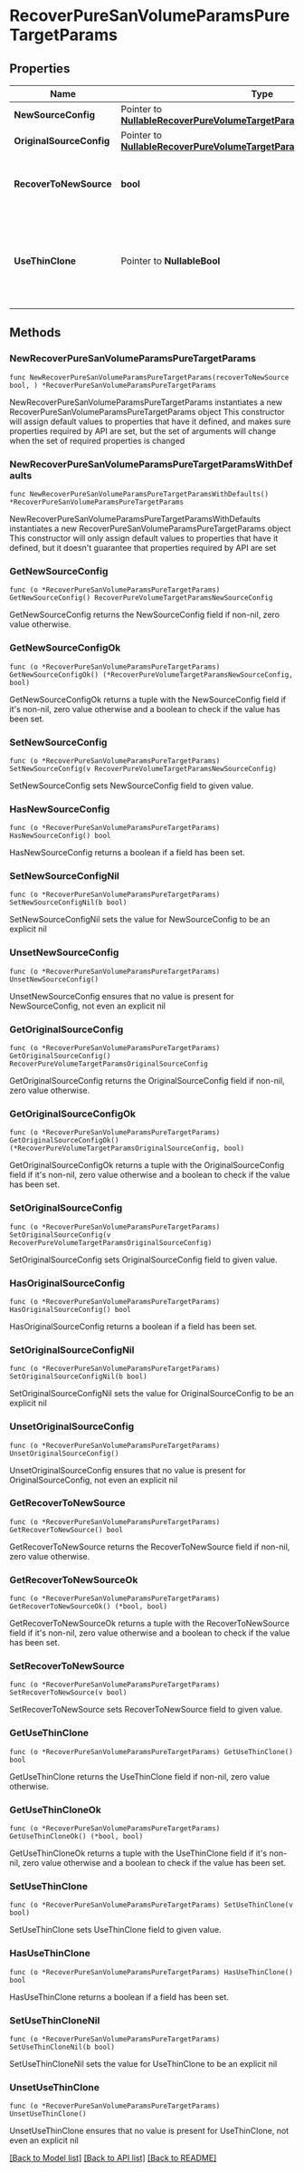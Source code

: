 # RecoverPureSanVolumeParamsPureTargetParams

## Properties

Name | Type | Description | Notes
------------ | ------------- | ------------- | -------------
**NewSourceConfig** | Pointer to [**NullableRecoverPureVolumeTargetParamsNewSourceConfig**](RecoverPureVolumeTargetParamsNewSourceConfig.md) |  | [optional] 
**OriginalSourceConfig** | Pointer to [**NullableRecoverPureVolumeTargetParamsOriginalSourceConfig**](RecoverPureVolumeTargetParamsOriginalSourceConfig.md) |  | [optional] 
**RecoverToNewSource** | **bool** | Specifies whether to recover to a new source. | 
**UseThinClone** | Pointer to **NullableBool** | Specifies whether to use thin clone to restore storage array snapshots. | [optional] 

## Methods

### NewRecoverPureSanVolumeParamsPureTargetParams

`func NewRecoverPureSanVolumeParamsPureTargetParams(recoverToNewSource bool, ) *RecoverPureSanVolumeParamsPureTargetParams`

NewRecoverPureSanVolumeParamsPureTargetParams instantiates a new RecoverPureSanVolumeParamsPureTargetParams object
This constructor will assign default values to properties that have it defined,
and makes sure properties required by API are set, but the set of arguments
will change when the set of required properties is changed

### NewRecoverPureSanVolumeParamsPureTargetParamsWithDefaults

`func NewRecoverPureSanVolumeParamsPureTargetParamsWithDefaults() *RecoverPureSanVolumeParamsPureTargetParams`

NewRecoverPureSanVolumeParamsPureTargetParamsWithDefaults instantiates a new RecoverPureSanVolumeParamsPureTargetParams object
This constructor will only assign default values to properties that have it defined,
but it doesn't guarantee that properties required by API are set

### GetNewSourceConfig

`func (o *RecoverPureSanVolumeParamsPureTargetParams) GetNewSourceConfig() RecoverPureVolumeTargetParamsNewSourceConfig`

GetNewSourceConfig returns the NewSourceConfig field if non-nil, zero value otherwise.

### GetNewSourceConfigOk

`func (o *RecoverPureSanVolumeParamsPureTargetParams) GetNewSourceConfigOk() (*RecoverPureVolumeTargetParamsNewSourceConfig, bool)`

GetNewSourceConfigOk returns a tuple with the NewSourceConfig field if it's non-nil, zero value otherwise
and a boolean to check if the value has been set.

### SetNewSourceConfig

`func (o *RecoverPureSanVolumeParamsPureTargetParams) SetNewSourceConfig(v RecoverPureVolumeTargetParamsNewSourceConfig)`

SetNewSourceConfig sets NewSourceConfig field to given value.

### HasNewSourceConfig

`func (o *RecoverPureSanVolumeParamsPureTargetParams) HasNewSourceConfig() bool`

HasNewSourceConfig returns a boolean if a field has been set.

### SetNewSourceConfigNil

`func (o *RecoverPureSanVolumeParamsPureTargetParams) SetNewSourceConfigNil(b bool)`

 SetNewSourceConfigNil sets the value for NewSourceConfig to be an explicit nil

### UnsetNewSourceConfig
`func (o *RecoverPureSanVolumeParamsPureTargetParams) UnsetNewSourceConfig()`

UnsetNewSourceConfig ensures that no value is present for NewSourceConfig, not even an explicit nil
### GetOriginalSourceConfig

`func (o *RecoverPureSanVolumeParamsPureTargetParams) GetOriginalSourceConfig() RecoverPureVolumeTargetParamsOriginalSourceConfig`

GetOriginalSourceConfig returns the OriginalSourceConfig field if non-nil, zero value otherwise.

### GetOriginalSourceConfigOk

`func (o *RecoverPureSanVolumeParamsPureTargetParams) GetOriginalSourceConfigOk() (*RecoverPureVolumeTargetParamsOriginalSourceConfig, bool)`

GetOriginalSourceConfigOk returns a tuple with the OriginalSourceConfig field if it's non-nil, zero value otherwise
and a boolean to check if the value has been set.

### SetOriginalSourceConfig

`func (o *RecoverPureSanVolumeParamsPureTargetParams) SetOriginalSourceConfig(v RecoverPureVolumeTargetParamsOriginalSourceConfig)`

SetOriginalSourceConfig sets OriginalSourceConfig field to given value.

### HasOriginalSourceConfig

`func (o *RecoverPureSanVolumeParamsPureTargetParams) HasOriginalSourceConfig() bool`

HasOriginalSourceConfig returns a boolean if a field has been set.

### SetOriginalSourceConfigNil

`func (o *RecoverPureSanVolumeParamsPureTargetParams) SetOriginalSourceConfigNil(b bool)`

 SetOriginalSourceConfigNil sets the value for OriginalSourceConfig to be an explicit nil

### UnsetOriginalSourceConfig
`func (o *RecoverPureSanVolumeParamsPureTargetParams) UnsetOriginalSourceConfig()`

UnsetOriginalSourceConfig ensures that no value is present for OriginalSourceConfig, not even an explicit nil
### GetRecoverToNewSource

`func (o *RecoverPureSanVolumeParamsPureTargetParams) GetRecoverToNewSource() bool`

GetRecoverToNewSource returns the RecoverToNewSource field if non-nil, zero value otherwise.

### GetRecoverToNewSourceOk

`func (o *RecoverPureSanVolumeParamsPureTargetParams) GetRecoverToNewSourceOk() (*bool, bool)`

GetRecoverToNewSourceOk returns a tuple with the RecoverToNewSource field if it's non-nil, zero value otherwise
and a boolean to check if the value has been set.

### SetRecoverToNewSource

`func (o *RecoverPureSanVolumeParamsPureTargetParams) SetRecoverToNewSource(v bool)`

SetRecoverToNewSource sets RecoverToNewSource field to given value.


### GetUseThinClone

`func (o *RecoverPureSanVolumeParamsPureTargetParams) GetUseThinClone() bool`

GetUseThinClone returns the UseThinClone field if non-nil, zero value otherwise.

### GetUseThinCloneOk

`func (o *RecoverPureSanVolumeParamsPureTargetParams) GetUseThinCloneOk() (*bool, bool)`

GetUseThinCloneOk returns a tuple with the UseThinClone field if it's non-nil, zero value otherwise
and a boolean to check if the value has been set.

### SetUseThinClone

`func (o *RecoverPureSanVolumeParamsPureTargetParams) SetUseThinClone(v bool)`

SetUseThinClone sets UseThinClone field to given value.

### HasUseThinClone

`func (o *RecoverPureSanVolumeParamsPureTargetParams) HasUseThinClone() bool`

HasUseThinClone returns a boolean if a field has been set.

### SetUseThinCloneNil

`func (o *RecoverPureSanVolumeParamsPureTargetParams) SetUseThinCloneNil(b bool)`

 SetUseThinCloneNil sets the value for UseThinClone to be an explicit nil

### UnsetUseThinClone
`func (o *RecoverPureSanVolumeParamsPureTargetParams) UnsetUseThinClone()`

UnsetUseThinClone ensures that no value is present for UseThinClone, not even an explicit nil

[[Back to Model list]](../README.md#documentation-for-models) [[Back to API list]](../README.md#documentation-for-api-endpoints) [[Back to README]](../README.md)


